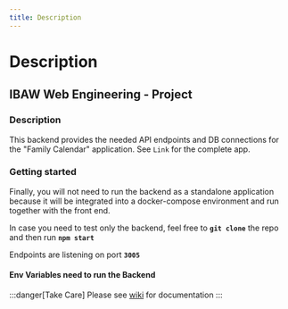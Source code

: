 ```yaml
---
title: Description
---
```


# Description
## IBAW Web Engineering - Project 


### Description

This backend provides the needed API endpoints and DB connections for the "Family Calendar" application. 
See `Link` for the complete app. 

### Getting started

Finally, you will not need to run the backend as a standalone application because it will be integrated into a docker-compose environment and run together with the front end.

In case you need to test only the backend, feel free to 
**`git clone`** the repo and then run 
**`npm start`** 

Endpoints are listening on port **`3005`**

#### Env Variables need to run the Backend


:::danger[Take Care]
Please see [wiki](https://github.com/TBEMSESG/pa_backend/wiki) for documentation
:::